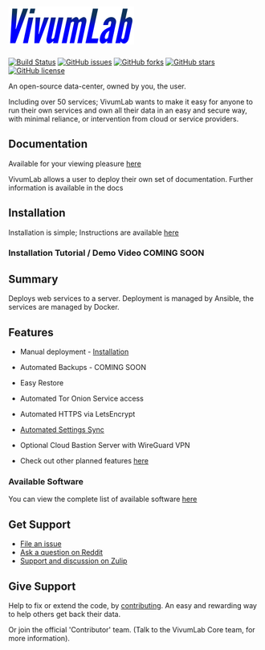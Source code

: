 # ![VivumLab](https://github.com/Vivumlab/VivumLab/raw/master/static/logo250x75.png)

[![Build Status](https://travis-ci.com/VivumLab/VivumLab.svg?branch=master)](https://travis-ci.org/Vivumlab/VivumLab) [![GitHub issues](https://img.shields.io/github/issues/VivumLab/VivumLab)](https://github.com/VivumLab/VivumLab/issues) [![GitHub forks](https://img.shields.io/github/forks/VivumLab/VivumLab)](https://github.com/VivumLab/VivumLab/network) [![GitHub stars](https://img.shields.io/github/stars/VivumLab/VivumLab)](https://github.com/VivumLab/VivumLab/stargazers) [![GitHub license](https://img.shields.io/github/license/VivumLab/VivumLab)](https://github.com/VivumLab/VivumLab/blob/master/LICENSE)

An open-source data-center, owned by you, the user.

Including over 50 services; VivumLab wants to make it easy for anyone to run their own services and own all their data in an easy and secure way, with minimal reliance, or intervention from cloud or service providers.

## Documentation
Available for your viewing pleasure [here](https://docs.vivumlab.com/)

VivumLab allows a user to deploy their own set of documentation. Further information is available in the docs

## Installation
Installation is simple; Instructions are available [here](https://docs.vivumlab.com/core/Installation/)

### Installation Tutorial / Demo Video COMING SOON

## Summary

Deploys web services to a server. Deployment is managed by Ansible, the services are managed by Docker.

## Features

- Manual deployment - [Installation](https://docs.vivumlab.com/core/Installation/#manual-set-up)
- Automated Backups - COMING SOON
- Easy Restore
- Automated Tor Onion Service access
- Automated HTTPS via LetsEncrypt
- [Automated Settings Sync](https://docs.vivumlab.com/core/Installation/#syncing-settings-via-git)
- Optional Cloud Bastion Server with WireGuard VPN

- Check out other planned features [here](https://github.com/Vivumlab/VivumLab/labels/enhancement)

### Available Software

You can view the complete list of available software [here](https://docs.vivumlab.com/#available-software)

## Get Support

- [File an issue](https://github.com/Vivumlab/VivumLab/issues/new)
- [Ask a question on Reddit](https://www.reddit.com/r/VivumLab/)
- [Support and discussion on Zulip](https://vivumlab.zulipchat.com/)

## Give Support

Help to fix or extend the code, by [contributing](CONTRIBUTING.md). An easy and rewarding way to help others get back their data.

Or join the official 'Contributor' team. (Talk to the VivumLab Core team, for more information).
